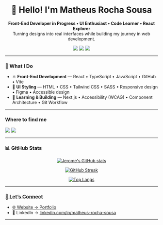 <h1 align="center">👋 Hello! I'm Matheus Rocha Sousa</h1>

<p align="center">
  <b>Front-End Developer in Progress • UI Enthusiast • Code Learner • React Explorer</b><br>
  Turning designs into real interfaces while building my journey in web development.
</p>

<p align="center">
  <a href="(https://mrsmatheusrocha.github.io/Portfolio/)" target="_blank"><img src="https://img.shields.io/badge/Portfolio-My Website-informational?style=for-the-badge&logo=vercel&logoColor=white"/></a>
  <a href="https://www.linkedin.com/in/matheus-rocha-sousa" target="_blank"><img src="https://img.shields.io/badge/LinkedIn-%230077B5.svg?style=for-the-badge&logo=linkedin&logoColor=white"/></a>
  <a href="https://twitter.com/VetsWhoCode" target="_blank"><img src="https://img.shields.io/badge/Email-%231DA1F2.svg?style=for-the-badge&logo=twitter&logoColor=white"/></a>
</p>

---

### 🧠 What I Do

- ⚛️ **Front-End Development** — React • TypeScript • JavaScript • GitHub • Vite
- 🎨 **UI Styling** — HTML • CSS • Tailwind CSS • SASS • Responsive design • Figma • Accessible design
- 🚀 **Learning & Building** — Next.js • Accessibility (WCAG) • Component Architecture • Git Workflow

---

### Where to find me

<div>
<a href = "mailto:mrs.matheusrochasousa@gmail.com"><img loading="lazy" src="https://img.shields.io/badge/Gmail-D14836?style=for-the-badge&logo=gmail&logoColor=white" target="_blank"></a>
<a href="https://www.linkedin.com/in/matheus-rocha-sousa-23a603322" target="_blank"><img loading="lazy" src="https://img.shields.io/badge/-LinkedIn-%230077B5?style=for-the-badge&logo=linkedin&logoColor=white" target="_blank"></a> 
  
</div>

---

### 📊 GitHub Stats
<a href="https://github.com/Marthplays">
<div>
  <p align="center">
    <img src="https://github-readme-stats.vercel.app/api?username=JeromeHardaway&show_icons=true&theme=radical" alt="Jerome's GitHub stats" />
  </p>
  <p align="center">
    <img src="https://github-readme-streak-stats.herokuapp.com?user=JeromeHardaway&theme=radical" alt="GitHub Streak" />
  </p>
  <p align="center">
    <img src="https://github-readme-stats.vercel.app/api/top-langs/?username=JeromeHardaway&layout=compact&theme=radical" alt="Top Langs" />
  </p>
</div>

---

### 💬 Let’s Connect

- 🌐 Website → [Portfolio](https://mrsmatheusrocha.github.io/Portfolio/)
- 💼 LinkedIn → [linkedin.com/in/matheus-rocha-sousa](https://www.linkedin.com/in/matheus-rocha-sousa/)

---

